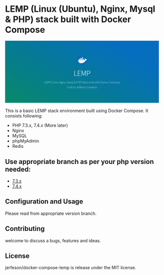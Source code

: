 # LEMP (Linux (Ubuntu), Nginx, Mysql & PHP) stack built with Docker Compose
![Landing Page](screenshot.png)

This is a basic LEMP stack environment built using Docker Compose. It consists following:

- PHP 7.3.x, 7.4.x (More later)
- Nginx
- MySQL
- phpMyAdmin
- Redis

## Use appropriate branch as per your php version needed:

* [7.3.x](https://github.com/jerfeson/docker-compose-lemp/tree/7.3.x)
* [7.4.x](https://github.com/jerfeson/docker-compose-lemp/tree/7.4.x)

## Configuration and Usage

Please read from appropriate version branch.

## Contributing

welcome to discuss a bugs, features and ideas.

## License

jerfeson/docker-compose-lemp is release under the MIT license.
